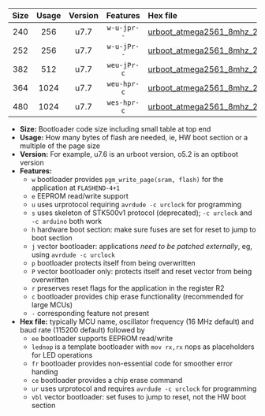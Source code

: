 |Size|Usage|Version|Features|Hex file|
|:-:|:-:|:-:|:-:|:--|
|240|256|u7.7|`w-u-jpr--`|[urboot_atmega2561_8mhz_250000bps_lednop_ur_vbl.hex](https://raw.githubusercontent.com/stefanrueger/urboot.hex/main/mcus/atmega2561/fcpu_8mhz/250000_bps/urboot_atmega2561_8mhz_250000bps_lednop_ur_vbl.hex)|
|252|256|u7.7|`w-u-jPr--`|[urboot_atmega2561_8mhz_250000bps_ur_vbl.hex](https://raw.githubusercontent.com/stefanrueger/urboot.hex/main/mcus/atmega2561/fcpu_8mhz/250000_bps/urboot_atmega2561_8mhz_250000bps_ur_vbl.hex)|
|382|512|u7.7|`weu-jPr-c`|[urboot_atmega2561_8mhz_250000bps_ee_lednop_fr_ce_ur_vbl.hex](https://raw.githubusercontent.com/stefanrueger/urboot.hex/main/mcus/atmega2561/fcpu_8mhz/250000_bps/urboot_atmega2561_8mhz_250000bps_ee_lednop_fr_ce_ur_vbl.hex)|
|364|1024|u7.7|`weu-hpr-c`|[urboot_atmega2561_8mhz_250000bps_ee_lednop_fr_ce_ur.hex](https://raw.githubusercontent.com/stefanrueger/urboot.hex/main/mcus/atmega2561/fcpu_8mhz/250000_bps/urboot_atmega2561_8mhz_250000bps_ee_lednop_fr_ce_ur.hex)|
|480|1024|u7.7|`wes-hpr-c`|[urboot_atmega2561_8mhz_250000bps_ee_lednop_fr_ce.hex](https://raw.githubusercontent.com/stefanrueger/urboot.hex/main/mcus/atmega2561/fcpu_8mhz/250000_bps/urboot_atmega2561_8mhz_250000bps_ee_lednop_fr_ce.hex)|

- **Size:** Bootloader code size including small table at top end
- **Usage:** How many bytes of flash are needed, ie, HW boot section or a multiple of the page size
- **Version:** For example, u7.6 is an urboot version, o5.2 is an optiboot version
- **Features:**
  + `w` bootloader provides `pgm_write_page(sram, flash)` for the application at `FLASHEND-4+1`
  + `e` EEPROM read/write support
  + `u` uses urprotocol requiring `avrdude -c urclock` for programming
  + `s` uses skeleton of STK500v1 protocol (deprecated); `-c urclock` and `-c arduino` both work
  + `h` hardware boot section: make sure fuses are set for reset to jump to boot section
  + `j` vector bootloader: applications *need to be patched externally*, eg, using `avrdude -c urclock`
  + `p` bootloader protects itself from being overwritten
  + `P` vector bootloader only: protects itself and reset vector from being overwritten
  + `r` preserves reset flags for the application in the register R2
  + `c` bootloader provides chip erase functionality (recommended for large MCUs)
  + `-` corresponding feature not present
- **Hex file:** typically MCU name, oscillator frequency (16 MHz default) and baud rate (115200 default) followed by
  + `ee` bootloader supports EEPROM read/write
  + `lednop` is a template bootloader with `mov rx,rx` nops as placeholders for LED operations
  + `fr` bootloader provides non-essential code for smoother error handing
  + `ce` bootloader provides a chip erase command
  + `ur` uses urprotocol and requires `avrdude -c urclock` for programming
  + `vbl` vector bootloader: set fuses to jump to reset, not the HW boot section
